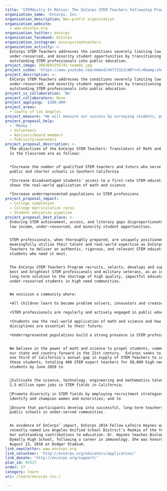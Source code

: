 ```yaml
---
title: 'STEMdustry In Motion: The EnCorps STEM Teachers Fellowship Program '
organization_name: 'EnCorps, Inc.'
organization_description: Non-profit organization
organization_website:
  - www.encorps.org
organization_twitter: encorps
organization_facebook: EnCorps
organization_instagram: encorpsstemteachers
organization_activity: >-
  EnCorps STEM Teachers addresses the conditions severely limiting low income,
  under-resourced, and minority student opportunities by transitioning
  outstanding STEM professionals into public education.
project_image: 3863693255741-team91.jpg
project_video: 'https://www.youtube.com/embed/nKlf21GJLW8?rel=0&amp;showinfo=0'
project_description: >-
  EnCorps STEM Teachers addresses the conditions severely limiting low income,
  under-resourced, and minority student opportunities by transitioning
  outstanding STEM professionals into public education.
project_is_collaboration: 'No'
project_collaborators: None
project_applying: '$100,000'
project_areas:
  - County of Los Angeles
project_measure: "We will measure our success by surveying students, partner sites and EnCorps Fellows:\n\nStudents will agree that EnCorps Fellows made them:\n-More aware of STEM career opportunities 85%\n-More interested in STEM 80%\n-STEM grades Improved 70%\n-Understand relevance of STEM better 85%\n\nPlacement sites will agree that EnCorps Fellows:\n-Increase student excitement 90%\n-Increase student achievement 95%\n-Increase student understanding of real-world connections 90%\n-are as effective as other tutors 85%\n-make differentiation easier\t80%\n\nEnCorps Fellows will agree that:\n-they are satisfied with the EnCorps Fellowship 90%\n-they are satisfied with overall support 95%"
project_proposal_help:
  - 'Money '
  - Volunteers
  - Advisors/board members
  - Publicity/awareness
project_proposal_description: >-
  The objectives of the EnCorps STEM Teachers: Translators of Math and Science
  in the Classroom are as follows:


  *Increase the number of qualified STEM teachers and tutors who serve high need
  public and charter schools in Southern California

  *Increase disadvantaged students' access to a first-rate STEM education that
  shows the real-world application of math and science

  *Increase under­represented populations in STEM professions
project_proposal_impact:
  - College completion
  - College matriculation rates
  - Student education pipeline
project_proposal_best_place: >-
  Enduring STEM achievement, access, and literacy gaps disproportionately limit
  low income, under-resourced, and minority student opportunities.


  STEM professionals, when thoroughly prepared, are uniquely positioned to
  meaningfully utilize their talent and real-world expertise as EnCorps STEM
  Teachers to deliver an authentic, rigorous, and relevant STEM education to the
  students who need it most.


  The EnCorps STEM Teachers Program recruits, selects, develops and supports the
  best and brightest STEM professionals and military veterans, as an innovative,
  long-term solution to the shortage of high quality, impactful educators for
  under-resourced students in high need communities.


  We envision a community where:

  •All children learn to become problem solvers, innovators and creators;

  •STEM professionals are regularly and actively engaged in public education;

  •Students see the real-world application of math and science and how these
  disciplines are essential to their future;

  •Underrepresented populations build a strong presence in STEM professions.


  We believe in the power of math and science to propel students, communities,
  our state and country forward in the 21st century.  EnCorps seeks to provide
  one third of California’s annual gap in supply of STEM Teachers to inspire
  these students, totaling 400 STEM expert teachers for 50,000 high need
  students by June 2020 to


  Cultivate the science, technology, engineering and mathematics talent for the
  1.5 million open jobs in STEM fields in California;

  Promote diversity in STEM fields by employing recruitment strategies that
  identify and champion women and minorities; and to 

  Ensure that participants develop into successful, long-term teachers in
  public schools in under-served communities.


  As evidence of EnCorps’ impact, EnCorps 2014 Fellow LaTeira Haynes was
  recently named Los Angeles Unified School District’s Rookie of the Year for
  her outstanding contributions to education. Dr. Haynes teaches Biology at
  Dymally High School, following a career in immunology. She was honored on
  August 13, 2016 at Dodger Stadium.
link_newsletter: www.encorps.org
link_volunteer: 'http://encorps.org/educators/application/'
link_donate: 'http://encorps.org/support/'
plan_id: 84317
order: 57
category: learn
uri: /learn/encorps-inc-/

---
```

